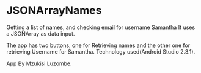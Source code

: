 # JSONArrayNames
Getting a list of names, and checking email for username Samantha
It uses a JSONArray as data input.

The app has two buttons, one for Retrieving names and the other one for retrieving Username for Samantha.
Technology used(Android Studio 2.3.1).

App By Mzukisi Luzombe.
